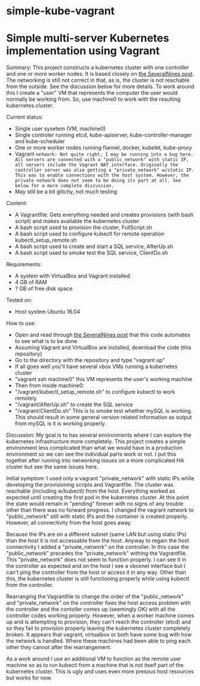 # simple-kube-vagrant

# Simple multi-server Kubernetes implementation using Vagrant

Summary: This project constructs a kubernetes cluster with one controller and one or more worker nodes. It is based closely on [the SeveralNines post](http://severalnines.com/blog/installing-kubernetes-cluster-minions-centos7-manage-pods-services). The networking is still not correct in that, as is, the cluster is not reachable from the outside. See the discussion below for more details. To work around this I create a "user" VM that represents the computer the user would normally be working from. So, use machine0 to work with the resulting kubernetes cluster. 

Current status:
* Single user sysetem (VM, machine0)
* Single controler running etcd, kube-apiserver, kube-controller-manager and kube-scheduler
* One or more worker nodes running flannel, docker, kubelet, kube-proxy
* Vagrant ``` network: Not quite right, I may be running into a bug here. All servers are connected with a "public_network" with static IP, all servers include the Vagrant NAT interface. Originally the controller server was also getting a "private_network" w/static IP. This was to enable connections with the host system. However, the private network does not seem to be doing its part at all. See below for a more complete discussion. ```
* May still be a bit glitchy, not much testing

Content:
* A Vagrantfile: Gets everything needed and creates provisions (with bash script) and makes available the kubernetes cluster
* A bash script used to provision the cluster, FullScript.sh
* A bash script used to configure kubectl for remote operation kubectl_setup_remote.sh
* A bash script used to create and start a SQL service, AfterUp.sh
* A bash script used to smoke test the SQL service, ClientDo.sh

Requirements:
* A system with VirtualBox and Vagrant installed.
* 4 GB of RAM
* ? GB of free disk space

Tested on:
* Host system Ubuntu 16.04

How to use:
* Open and read through [the SeveralNines post](http://severalnines.com/blog/installing-kubernetes-cluster-minions-centos7-manage-pods-services) that this code automates to see what is to be done
* Assuming Vagrant and VirtualBox are installed, download the code (this repository)
* Go to the directory with the repository and type "vagrant up"
* If all goes well you'll have several vbox VMs running a kubernetes cluster
* "vagrant ssh machine0" this VM represents the user's working machine
* Then from inside machine0:
* "/vagrant/kubectl_setup_remote.sh" to configure kubectl to work remotely
* "/vagrant/AfterUp.sh" to create the SQL service
* "/vagrant/ClientDo.sh" This is to smoke test whether mySQL is working. This should result in some general version related information as output from mySQL is it is working properly.  

Discussion:
My goal is to has several environments where I can explore the kubernetes infrastructure more completely. This project creates a simple environment less complicated than what we would have in a production environment so we can see the individual parts work or not. I put this together after running into networking issues on a more complicated HA cluster but see the same issues here. 

Initial symptom: I used only a vagrant "private_network" with static IPs while developing the provisioning scripts and Vagrantfile. The cluster was reachable (including w/kubectl) from the host. Everything worked as expected until creating the first pod in the kubernetes cluster. At this point the state would remain in "pending" forever with no signs of any trouble other than there was no forward progress. I changed the vagrant network to "public_network" still with static IPs and the container is created properly. However, all connectivity from the host goes away. 

Because the IPs are on a different subnet (same LAN but using static IPs) than the host it is not accessable from the host. Anyway to regain the host connectivity I added a "private_network" on the controller. In this case the "public_network" precedes the "private_network" withing the Vagrantfile. This "private_network" does not seem to function properly. I can see it in the controller as expected and on the host I see a vboxnet interface but I can't ping the controller from the host or access it in any way. Other than this, the kubernetes cluster is still functioning properly while using kubectl from the controller. 

Rearranging the Vagrantfile to change the order of the "public_network" and "private_network" on the controller fixes the host access problem with the controller and the contoller comes up (seemingly OK) with all the controller codes working properly. However, when a worker machine comes up and is attempting to provision, they can't reach the controller (etcd) and so they fail to provision properly leaving the kubernetes cluster completely broken. It appears that vagrant, virtualbox or both have some bug with how the network is handled. Where these machines had been able to ping each other they cannot after the rearrangement.

As a work around I use an additional VM to function as the remote user machine so as to run kubectl from a machine that is not itself part of the kubernetes cluster. This is ugly and uses even more presous host resources but works for now. 

